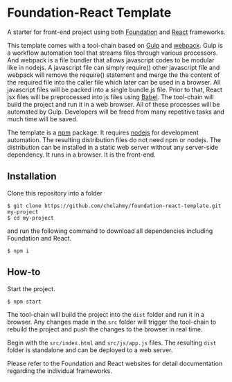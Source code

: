 # Foundation-React Template
A starter for front-end project using both [Foundation](https://foundation.zurb.com) and [React](https://reactjs.org) frameworks.

This template comes with a tool-chain based on [Gulp](https://gulpjs.com) and [webpack](https://webpack.js.org). Gulp is a workflow automation tool that streams files through various processors. And webpack is a file bundler that allows javascript codes to be modular like in nodejs. A javascript file can simply require() other javascript file and webpack will remove the require() statement and merge the the content of the required file into the caller file which later can be used in a browser. All javascript files will be packed into a single bundle.js file. Prior to that, React jsx files will be preprocessed into js files using [Babel](https://babeljs.io). The tool-chain will build the project and run it in a web browser. All of these processes will be automated by Gulp. Developers will be freed from many repetitive tasks and much time will be saved.

The template is a [npm](https://www.npmjs.com) package. It requires [nodejs](https://nodejs.org/en/) for development automation. The resulting distribution files do not need npm or nodejs. The distribution can be installed in a static web server without any server-side dependency. It runs in a browser. It is the front-end. 

## Installation
Clone this repository into a folder
```
$ git clone https://github.com/chelahmy/foundation-react-template.git my-project
$ cd my-project
```
and run the following command to download all dependencies including Foundation and React.
```
$ npm i
```

## How-to
Start the project.
```
$ npm start
```
The tool-chain will build the project into the `dist` folder and run it in a browser. Any changes made in the `src` folder will trigger the tool-chain to rebuild the project and push the changes to the browser in real time.

Begin with the `src/index.html` and `src/js/app.js` files. The resulting `dist` folder is standalone and can be deployed to a web server.

Please refer to the Foundation and React websites for detail documentation regarding the individual frameworks.
